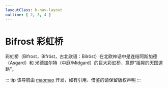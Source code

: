 ```yaml
---
layoutClass: b-nav-layout
outline: [ 2, 3, 4 ]
---
```


<script setup>
import Bifrost from './nav/Nav.vue';
</script>

# Bifrost 彩虹桥

彩虹桥（Bifrost，Bifröst，古北欧语：Bilröst）在北欧神话中是连结阿斯加德（Asgard）和 米德加尔特（中庭/Midgard）的巨大彩虹桥，意即“摇晃的天国道路”。

<Bifrost></Bifrost>


::: tip
该导航由 [maomao](https://github.com/maomao1996) 开发，如有引用、借鉴的请保留版权声明
:::
